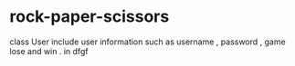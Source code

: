 # rock-paper-scissors

class User include user information such as username , password , game lose and win .
in 
dfgf
